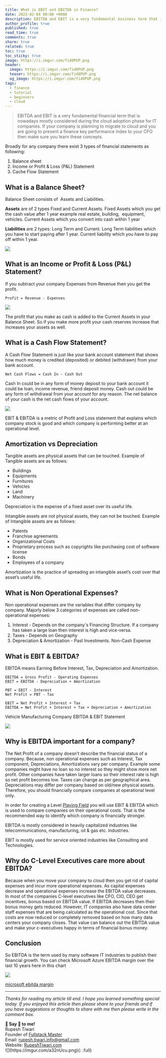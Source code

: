 ```yaml
---
title: What is EBIT and EBITDA in Finance?
date: 2023-02-04 00:00 +0000
description: EBITDA and EBIT is a very fundamental business term that is nowadays mostly considered during the cloud adoption phase. If your company is planning to migrate to cloud and you are going to present a finance key performance index to your CFO then make sure you learn these concepts.
author_profile: true
published: true
read_time: true
comments: true
share: true
related: true
toc: true
toc_sticky: true
image: https://i.imgur.com/fi40PUP.png
header:
  image: https://i.imgur.com/fi40PUP.png
  teaser: https://i.imgur.com/fi40PUP.png
  og_image: https://i.imgur.com/fi40PUP.png
tags:
  - finance
  - tutorial
  - beginners
  - cloud
---
```


> EBITDA and EBIT is a very fundamental financial term that is nowadays mostly considered during the cloud adoption phase for IT companies. If your company is planning to migrate to cloud and you are going to present a finance key performance index to your CFO then make sure you learn these concepts.

Broadly for any company there exist 3 types of financial statements as following:

1.  Balance sheet
2.  Income or Profit & Loss (P&L) Statement
3.  Cache Flow Statement

## What is a Balance Sheet? 

Balance Sheet consists of  Assets and Liabilities.

**Assets** are of 2 types Fixed and Current Assets. Fixed Assets which you get the cash value after 1 year example real estate, building,  equipment, vehicles. Current Assets which you convert into cash within 1 year

**Liabilities** are 2 types: Long Term and Current. Long Term liabilities which you have to start paying after 1 year. Current liability which you have to pay off within 1 year.

![](https://i.imgur.com/AN9wBPy.png)

## What is an Income or Profit & Loss (P&L) Statement? 

If you subtract your company Expenses from Revenue then you get the profit.

```
Profit = Revenue - Expenses
```

![](https://i.imgur.com/iMP6jRA.png)

The profit that you make as cash is added to the Current Assets in your Balance Sheet. So if you make more profit your cash reserves increase that increases your assets as well.

## What is a Cash Flow Statement?

A Cash Flow Statement is just like your bank account statement that shows how much money is credited (deposited) or debited (withdrawn) from your bank account.

```
Net Cash Flows = Cash In - Cash Out 
```

Cash In could be in any form of money deposit to your bank account it could be loan, income revenue, friend deposit money. Cash out could be any form of withdrawal from your account for any reason. The net balance of your cash is the net cash flows of your account.

![](https://i.imgur.com/bFayiGL.png)

EBIT & EBITDA is a metric of Profit and Loss statement that explains which company stock is good and which company is performing better at an operational level.

## Amortization vs Depreciation

Tangible assets are physical assets that can be touched. Example of Tangible assets are as follows:

- Buildings
- Equipments
- Furnitures
- Vehicles
- Land
- Machinery

Depreciation is the expense of a fixed asset over its useful life.

Intangible assets are not physical assets, they can not be touched. Example of Intangible assets are as follows:

- Patents
- Franchise agreements
- Organizational Costs
- Proprietary process such as copyrights like purchasing cost of software license
- Bonds
- Employees of a company

Amortization is the practice of spreading an intangible asset’s cost over that asset’s useful life.

## What is Non Operational Expenses?

Non operational expenses are the variables that differ company by company. Majorly below 3 categories of expenses are called non-operational expenses:

1.  Interest \- Depends on the company's Financing Structure. If a company has taken a large loan then interest is high and vice-versa.
2.  Taxes \- Depends on Geography
3.  Depreciation & Amortization \- Past Investments. Non-Cash Expense

## What is EBIT & EBITDA? 

EBITDA means Earning Before Interest, Tax, Depreciation and Amortization.

```
EBITDA = Gross Profit - Operating Expenses
EBIT = EBITDA - Depreciation + Amortization 

PBT = EBIT - Interest
Net Profit = PBT - Tax

EBIT = Net Profit + Interest + Tax 
EBITDA = Net Profit + Interest + Tax + Depreciation + Amortization 
```

Vehicle Manufacturing Company EBITDA & EBIT Statement

![](https://i.imgur.com/eND0t6N.png)

## Why is EBITDA important for a company?

The Net Profit of a company doesn't describe the financial status of a company. Because, non operational expenses such as Interest, Tax component, Depreciations, Amortizations vary per company. Example some companies might have no loan so no interest so they might show more net profit. Other companies have taken larger loans so their interest rate is high so net profit becomes low. Taxes can change as per geographical area. Depreciations may differ per company based on old/new physical assets. Therefore, you should financially compare companies at operational level only.

In order for creating a Level [Playing Field](https://en.wikipedia.org/wiki/Level_playing_field) you will use EBIT & EBITDA which is used to compare companies on their operational costs. That is the recommended way to identify which company is financially stronger.

EBITDA is mostly considered in heavily capitalized industries like telecommunications, manufacturing, oil & gas etc. industries.

EBIT is mostly used for service oriented industries like Consulting and Technologies.

## Why do C-Level Executives care more about EBITDA?

Because when you move your company to cloud then you get rid of capital expenses and incur more operational expenses. As capital expenses decrease and operational expenses increase the EBITDA value decreases. In most of the companies C-level executives like CFO, CIO, CEO get incentives, bonus based on EBITDA value. If EBITDA decreases then their bonus money gets reduced. However, IT companies also have data center staff expenses that are being calculated as the operational cost. Since that costs are now reduced or completely removed based on how many data centers your company closes. That value can balance out the EBITDA value and make your c-executives happy in terms of financial bonus money.

## Conclusion 

So EBITDA is the term used by many software IT industries to publish their financial growth. You can check Microsoft Azure EBITDA margin over the last 10 years here in this chart

![](https://i.imgur.com/5mJdn6U.png)

[microsoft ebitda margin](https://www.macrotrends.net/stocks/charts/MSFT/microsoft/ebitda-margin)

---

_Thanks for reading my article till end. I hope you learned something special today. If you enjoyed this article then please share to your friends and if you have suggestions or thoughts to share with me then please write in the comment box._

<div class="notice--success">
<strong>💖 Say 👋 to me!</strong>
<br>Rupesh Tiwari
<br>Founder of <a href="https://www.fullstackmaster.net">Fullstack Master </a>
<br>Email: <a href="mailto:rupesh.tiwari.info@gmail.com?subject=Hi">rupesh.tiwari.info@gmail.com</a>
<br>Website: <a href="https://www.rupeshtiwari.com">RupeshTiwari.com </a>
</div>
![](https://imgur.com/a32nUcu.png){: .full}
